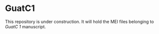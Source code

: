# GuatC1
This repository is under construction. It will hold the MEI files belonging to _GuatC 1_ manuscript.
